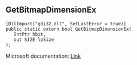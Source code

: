## GetBitmapDimensionEx

```
[DllImport("gdi32.dll", SetLastError = true)]
public static extern bool GetBitmapDimensionEx(
   IntPtr hbit,
   out SIZE lpSize
);
```

Microsoft documentation: [Link](https://docs.microsoft.com/en-us/windows/win32/api/wingdi/nf-wingdi-getbitmapdimensionex)
